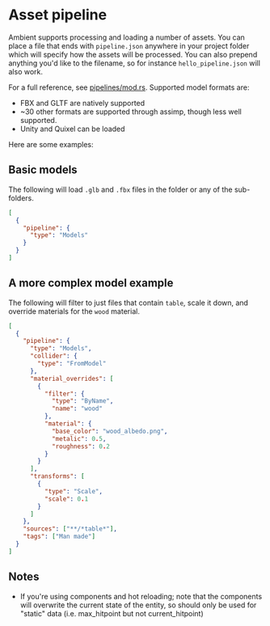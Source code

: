 # Asset pipeline

Ambient supports processing and loading a number of assets. You can place a file that ends with `pipeline.json` anywhere in your
project folder which will specify how the assets will be processed. You can also prepend anything you'd like to the filename,
so for instance `hello_pipeline.json` will also work.

For a full reference, see [pipelines/mod.rs](https://github.com/AmbientOrg/Ambient/blob/main/crates/build/src/pipelines/mod.rs#L31). Supported
model formats are:

- FBX and GLTF are natively supported
- ~30 other formats are supported through assimp, though less well supported.
- Unity and Quixel can be loaded

Here are some examples:

## Basic models

The following will load `.glb` and `.fbx` files in the folder or any of the sub-folders.

```json
[
  {
    "pipeline": {
      "type": "Models"
    }
  }
]
```

## A more complex model example

The following will filter to just files that contain `table`, scale it down, and override materials for the `wood` material.

```json
[
  {
    "pipeline": {
      "type": "Models",
      "collider": {
        "type": "FromModel"
      },
      "material_overrides": [
        {
          "filter": {
            "type": "ByName",
            "name": "wood"
          },
          "material": {
            "base_color": "wood_albedo.png",
            "metalic": 0.5,
            "roughness": 0.2
          }
        }
      ],
      "transforms": [
        {
          "type": "Scale",
          "scale": 0.1
        }
      ]
    },
    "sources": ["**/*table*"],
    "tags": ["Man made"]
  }
]
```

## Notes

- If you're using components and hot reloading; note that the components will overwrite the current state of the entity, so should only be used for "static" data (i.e. max_hitpoint but not current_hitpoint)
